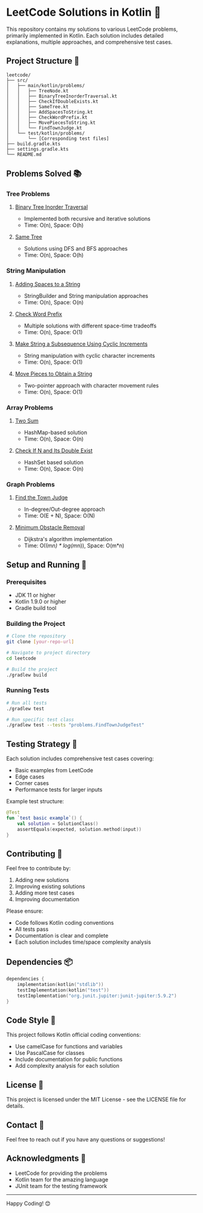 # LeetCode Solutions in Kotlin 🎯

This repository contains my solutions to various LeetCode problems, primarily implemented in Kotlin. Each solution includes detailed explanations, multiple approaches, and comprehensive test cases.

## Project Structure 📁

```
leetcode/
├── src/
│   ├── main/kotlin/problems/
│   │   ├── TreeNode.kt
│   │   ├── BinaryTreeInorderTraversal.kt
│   │   ├── CheckIfDoubleExists.kt
│   │   ├── SameTree.kt
│   │   ├── AddSpacesToString.kt
│   │   ├── CheckWordPrefix.kt
│   │   ├── MovePiecesToString.kt
│   │   └── FindTownJudge.kt
│   └── test/kotlin/problems/
│       └── [Corresponding test files]
├── build.gradle.kts
├── settings.gradle.kts
└── README.md
```

## Problems Solved 📚

### Tree Problems
1. [Binary Tree Inorder Traversal](https://leetcode.com/problems/binary-tree-inorder-traversal/)
   - Implemented both recursive and iterative solutions
   - Time: O(n), Space: O(h)

2. [Same Tree](https://leetcode.com/problems/same-tree/)
   - Solutions using DFS and BFS approaches
   - Time: O(n), Space: O(h)

### String Manipulation
1. [Adding Spaces to a String](https://leetcode.com/problems/adding-spaces-to-a-string/)
   - StringBuilder and String manipulation approaches
   - Time: O(n), Space: O(n)

2. [Check Word Prefix](https://leetcode.com/problems/check-if-a-word-occurs-as-a-prefix-of-any-word-in-a-sentence/)
   - Multiple solutions with different space-time tradeoffs
   - Time: O(n), Space: O(1)

3. [Make String a Subsequence Using Cyclic Increments](https://leetcode.com/problems/make-string-a-subsequence-using-cyclic-increments/)
   - String manipulation with cyclic character increments
   - Time: O(n), Space: O(1)

4. [Move Pieces to Obtain a String](https://leetcode.com/problems/move-pieces-to-obtain-a-string/)
   - Two-pointer approach with character movement rules
   - Time: O(n), Space: O(1)

### Array Problems
1. [Two Sum](https://leetcode.com/problems/two-sum/)
   - HashMap-based solution
   - Time: O(n), Space: O(n)

2. [Check If N and Its Double Exist](https://leetcode.com/problems/check-if-n-and-its-double-exist/)
   - HashSet based solution
   - Time: O(n), Space: O(n)

### Graph Problems
1. [Find the Town Judge](https://leetcode.com/problems/find-the-town-judge/)
   - In-degree/Out-degree approach
   - Time: O(E + N), Space: O(N)

2. [Minimum Obstacle Removal](https://leetcode.com/problems/minimum-obstacle-removal-to-reach-corner/)
   - Dijkstra's algorithm implementation
   - Time: O((m*n) * log(m*n)), Space: O(m*n)

## Setup and Running 🚀

### Prerequisites
- JDK 11 or higher
- Kotlin 1.9.0 or higher
- Gradle build tool

### Building the Project
```bash
# Clone the repository
git clone [your-repo-url]

# Navigate to project directory
cd leetcode

# Build the project
./gradlew build
```

### Running Tests
```bash
# Run all tests
./gradlew test

# Run specific test class
./gradlew test --tests "problems.FindTownJudgeTest"
```

## Testing Strategy 🧪

Each solution includes comprehensive test cases covering:
- Basic examples from LeetCode
- Edge cases
- Corner cases
- Performance tests for larger inputs

Example test structure:
```kotlin
@Test
fun `test basic example`() {
    val solution = SolutionClass()
    assertEquals(expected, solution.method(input))
}
```

## Contributing 🤝

Feel free to contribute by:
1. Adding new solutions
2. Improving existing solutions
3. Adding more test cases
4. Improving documentation

Please ensure:
- Code follows Kotlin coding conventions
- All tests pass
- Documentation is clear and complete
- Each solution includes time/space complexity analysis

## Dependencies 📦

```kotlin
dependencies {
    implementation(kotlin("stdlib"))
    testImplementation(kotlin("test"))
    testImplementation("org.junit.jupiter:junit-jupiter:5.9.2")
}
```

## Code Style 💅

This project follows Kotlin official coding conventions:
- Use camelCase for functions and variables
- Use PascalCase for classes
- Include documentation for public functions
- Add complexity analysis for each solution

## License 📄

This project is licensed under the MIT License - see the LICENSE file for details.

## Contact 📧

Feel free to reach out if you have any questions or suggestions!

## Acknowledgments 🙏

- LeetCode for providing the problems
- Kotlin team for the amazing language
- JUnit team for the testing framework

---
Happy Coding! 😊
